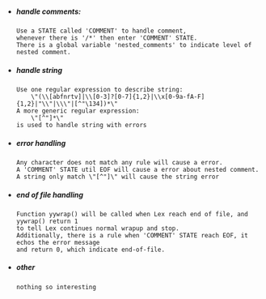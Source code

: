 + ##### handle comments: 
    ```
    Use a STATE called 'COMMENT' to handle comment, 
    whenever there is '/*' then enter 'COMMENT' STATE.
    There is a global variable 'nested_comments' to indicate level of nested comment.
    ```
+ ##### handle string
    ```
    Use one regular expression to describe string:
        \"(\\[abfnrtv]|\\[0-3]?[0-7]{1,2}|\\x[0-9a-fA-F]{1,2}|"\\"|\\\"|[^"\134])*\"
    A more generic regular expression:
        \"[^"]*\" 
    is used to handle string with errors
    ```

+ ##### error handling
    ```
    Any character does not match any rule will cause a error.
    A 'COMMENT' STATE util EOF will cause a error about nested comment.
    A string only match \"[^"]\" will cause the string error
    ```

+ ##### end of file handling
    ```
    Function yywrap() will be called when Lex reach end of file, and yywrap() return 1
    to tell Lex continues normal wrapup and stop.
    Additionally, there is a rule when 'COMMENT' STATE reach EOF, it echos the error message 
    and return 0, which indicate end-of-file.
    ```

+ ##### other
    ```
    nothing so interesting
    ```

